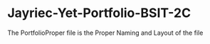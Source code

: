 # Jayriec-Yet-Portfolio-BSIT-2C
The PortfolioProper file is the Proper Naming and Layout of the file 
